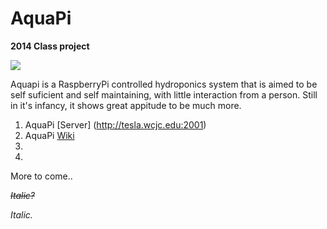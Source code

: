 AquaPi
======

<b>2014 Class project</b>

![](http://i.imgur.com/6dMhVY2.gif)

Aquapi is a RaspberryPi controlled hydroponics system that is aimed to be self suficient and self maintaining, with little interaction from a person. 
Still in it's infancy, it shows great appitude to be much more.


1. AquaPi [Server] (http://tesla.wcjc.edu:2001)
2. AquaPi [Wiki](https://github.com/electrodynatronic/AquaPi/wiki)
3. 
4. 

More to come..


<strike>*Italic?*</strike>

<i>Italic.</i>
